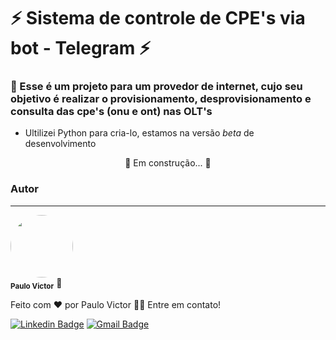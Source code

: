 # ⚡ Sistema de controle de CPE's via bot - Telegram ⚡

### 📌 Esse é um projeto para um provedor de internet, cujo seu objetivo é realizar o provisionamento, desprovisionamento e consulta das cpe's (onu e ont) nas OLT's 

- Ultilizei Python para cria-lo, estamos na versão *beta* de desenvolvimento

<p align="center">🚀 Em construção...  🚧</p>


### Autor
---

 <img style="border-radius: 100%;" src="https://ibb.co/0q8nT26" width="100px;" alt=""/>
 <br />
 <sub><b>Paulo Victor</b></sub></a> 🚀</a>


Feito com ❤️ por Paulo Victor 👋🏽 Entre em contato!

[![Linkedin Badge](https://img.shields.io/badge/-P.Victor-blue?style=flat-square&logo=Linkedin&logoColor=white&link=https://www.linkedin.com/in/strvictor/)](https://www.linkedin.com/in/strvictor/) 
[![Gmail Badge](https://img.shields.io/badge/-vicctor1009@gmail.com-c14438?style=flat-square&logo=Gmail&logoColor=white&link=mailto:vicctor1009@gmail.com)](mailto:vicctor1009@gmail.com)
